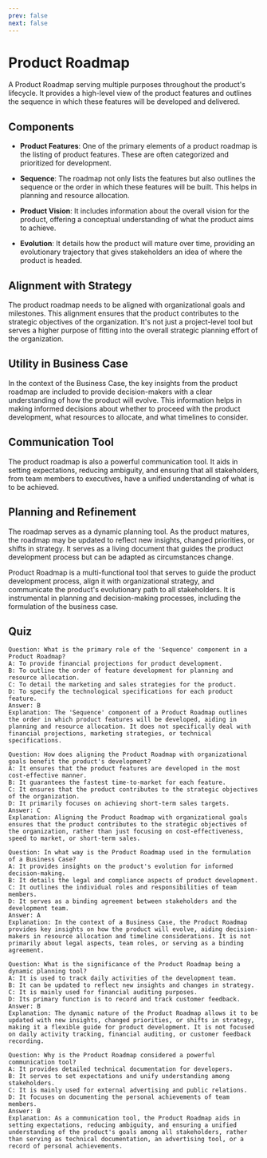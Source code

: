 ```yaml
---
prev: false
next: false
---
```


# Product Roadmap

A Product Roadmap serving multiple purposes throughout the product's lifecycle. It provides a high-level view of the product features and outlines the sequence in which these features will be developed and delivered.

## Components

- **Product Features**: One of the primary elements of a product roadmap is the listing of product features. These are often categorized and prioritized for development.

- **Sequence**: The roadmap not only lists the features but also outlines the sequence or the order in which these features will be built. This helps in planning and resource allocation.

- **Product Vision**: It includes information about the overall vision for the product, offering a conceptual understanding of what the product aims to achieve.

- **Evolution**: It details how the product will mature over time, providing an evolutionary trajectory that gives stakeholders an idea of where the product is headed.

## Alignment with Strategy

The product roadmap needs to be aligned with organizational goals and milestones. This alignment ensures that the product contributes to the strategic objectives of the organization. It's not just a project-level tool but serves a higher purpose of fitting into the overall strategic planning effort of the organization.

## Utility in Business Case

In the context of the Business Case, the key insights from the product roadmap are included to provide decision-makers with a clear understanding of how the product will evolve. This information helps in making informed decisions about whether to proceed with the product development, what resources to allocate, and what timelines to consider.

## Communication Tool

The product roadmap is also a powerful communication tool. It aids in setting expectations, reducing ambiguity, and ensuring that all stakeholders, from team members to executives, have a unified understanding of what is to be achieved.

## Planning and Refinement

The roadmap serves as a dynamic planning tool. As the product matures, the roadmap may be updated to reflect new insights, changed priorities, or shifts in strategy. It serves as a living document that guides the product development process but can be adapted as circumstances change.

Product Roadmap is a multi-functional tool that serves to guide the product development process, align it with organizational strategy, and communicate the product's evolutionary path to all stakeholders. It is instrumental in planning and decision-making processes, including the formulation of the business case.

## Quiz

```quiz
Question: What is the primary role of the 'Sequence' component in a Product Roadmap?
A: To provide financial projections for product development.
B: To outline the order of feature development for planning and resource allocation.
C: To detail the marketing and sales strategies for the product.
D: To specify the technological specifications for each product feature.
Answer: B
Explanation: The 'Sequence' component of a Product Roadmap outlines the order in which product features will be developed, aiding in planning and resource allocation. It does not specifically deal with financial projections, marketing strategies, or technical specifications.

Question: How does aligning the Product Roadmap with organizational goals benefit the product's development?
A: It ensures that the product features are developed in the most cost-effective manner.
B: It guarantees the fastest time-to-market for each feature.
C: It ensures that the product contributes to the strategic objectives of the organization.
D: It primarily focuses on achieving short-term sales targets.
Answer: C
Explanation: Aligning the Product Roadmap with organizational goals ensures that the product contributes to the strategic objectives of the organization, rather than just focusing on cost-effectiveness, speed to market, or short-term sales.

Question: In what way is the Product Roadmap used in the formulation of a Business Case?
A: It provides insights on the product's evolution for informed decision-making.
B: It details the legal and compliance aspects of product development.
C: It outlines the individual roles and responsibilities of team members.
D: It serves as a binding agreement between stakeholders and the development team.
Answer: A
Explanation: In the context of a Business Case, the Product Roadmap provides key insights on how the product will evolve, aiding decision-makers in resource allocation and timeline considerations. It is not primarily about legal aspects, team roles, or serving as a binding agreement.

Question: What is the significance of the Product Roadmap being a dynamic planning tool?
A: It is used to track daily activities of the development team.
B: It can be updated to reflect new insights and changes in strategy.
C: It is mainly used for financial auditing purposes.
D: Its primary function is to record and track customer feedback.
Answer: B
Explanation: The dynamic nature of the Product Roadmap allows it to be updated with new insights, changed priorities, or shifts in strategy, making it a flexible guide for product development. It is not focused on daily activity tracking, financial auditing, or customer feedback recording.

Question: Why is the Product Roadmap considered a powerful communication tool?
A: It provides detailed technical documentation for developers.
B: It serves to set expectations and unify understanding among stakeholders.
C: It is mainly used for external advertising and public relations.
D: It focuses on documenting the personal achievements of team members.
Answer: B
Explanation: As a communication tool, the Product Roadmap aids in setting expectations, reducing ambiguity, and ensuring a unified understanding of the product's goals among all stakeholders, rather than serving as technical documentation, an advertising tool, or a record of personal achievements.

```
